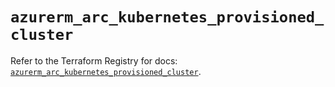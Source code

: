 # `azurerm_arc_kubernetes_provisioned_cluster`

Refer to the Terraform Registry for docs: [`azurerm_arc_kubernetes_provisioned_cluster`](https://registry.terraform.io/providers/hashicorp/azurerm/4.32.0/docs/resources/arc_kubernetes_provisioned_cluster).
